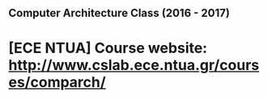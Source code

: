 ## Computer Architecture Class (2016 - 2017)
# [ECE NTUA] Course website: http://www.cslab.ece.ntua.gr/courses/comparch/

